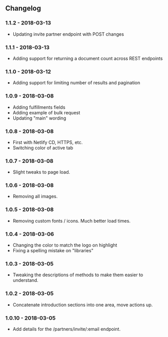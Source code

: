 ## Changelog

### 1.1.2 - 2018-03-13
* Updating invite partner endpoint with POST changes

### 1.1.1 - 2018-03-13
* Adding support for returning a document count across REST endpoints

### 1.1.0 - 2018-03-12
* Adding support for limiting number of results and pagination

### 1.0.9 - 2018-03-08
* Adding fulfillments fields
* Adding example of bulk request
* Updating "main" wording

### 1.0.8 - 2018-03-08
* First with Netlify CD, HTTPS, etc.
* Switching color of active tab

### 1.0.7 - 2018-03-08
* Slight tweaks to page load.

### 1.0.6 - 2018-03-08
* Removing all images.

### 1.0.5 - 2018-03-08
* Removing custom fonts / icons. Much better load times.

### 1.0.4 - 2018-03-06
* Changing the color to match the logo on highlight
* Fixing a spelling mistake on "libraries"

### 1.0.3 - 2018-03-05
* Tweaking the descriptions of methods to make them easier to understand.

### 1.0.2 - 2018-03-05
* Concatenate introduction sections into one area, move actions up.

### 1.0.10 - 2018-03-05
* Add details for the /partners/invite/:email endpoint.
